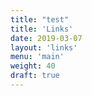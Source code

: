 ```yaml
---
title: "test"
title: 'Links'
date: 2019-03-07
layout: 'links'
menu: 'main'
weight: 40
draft: true
---
```


